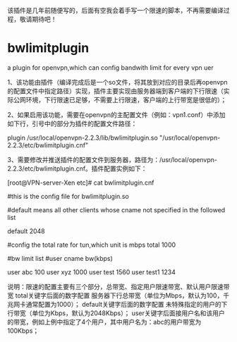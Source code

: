 该插件是几年前随便写的，后面有空我会着手写一个限速的脚本，不再需要编译过程，敬请期待吧！

# bwlimitplugin
a plugin for openvpn,which can config bandwith limit for every vpn uer 

1、该功能由插件（编译完成后是一个so文件，将其放到对应的目录后再openvpn的配置文件中指定路径）实现，插件主要实现由服务器端到客户端的下行限速（实际公网环境，下行限速已足够，不需要上行限速，客户端的上行带宽是很低的）；

2、如果启用该功能，需要在openvpn的主配置文件（例如：vpn1.conf）中添加如下行，引号中的部分为插件的配置文件路径：

plugin /usr/local/openvpn-2.2.3/lib/bwlimitplugin.so "/usr/local/openvpn-2.2.3/etc/bwlimitplugin.cnf"


3、需要修改并推送插件的配置文件到服务器，路径为：/usr/local/openvpn-2.2.3/etc/bwlimitplugin.cnf。插件配置实例如下：

[root@VPN-server-Xen etc]# cat bwlimitplugin.cnf 

#this is the config file for bwlimitplugin.so

#default  means all other clients whose cname not specified in the followed list

default 2048

#config the total rate for tun,which unit is mbps 
total   1000

#bw limit list
#user cname  bw(kbps)

user abc      100
user xyz      1000
user test      1560
user test1     1234

说明：限速的配置主要有三个部分，总带宽、指定用户限速带宽、默认用户限速带宽
total关键字后面的数字配置   服务器下行总带宽（单位为Mbps，默认为100，千兆网卡通常配置为1000）；
default关键字后面的数字配置  未特殊指定的用户的下行带宽（单位为Kbps，默认为2048Kbps）；
user关键字后面接用户名和该用户的带宽，例如上例中指定了4个用户，其中用户名为：abc的用户带宽为100Kbps；

